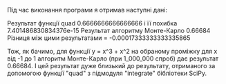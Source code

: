 Під час виконання програми я отримав наступні дані:

Результат функції quad 0.6666666666666666 і її похибка 7.401486830834376e-15
Результат алгоритму Монте-Карло 0.66684
Різниця між цими результатами = -0.00017333333333335865

Тож, як бачимо, для функції y = x^3 + x^2 на обраному проміжку для х від -1 до 1 алгоритм Монте-Карло (при 1_000_000 спроб) дає результат 0.66684. І цей результат дуже близький до результату, отриманого за допомогою функції "quad" з підмодуля "integrate" бібліотеки SciPy.